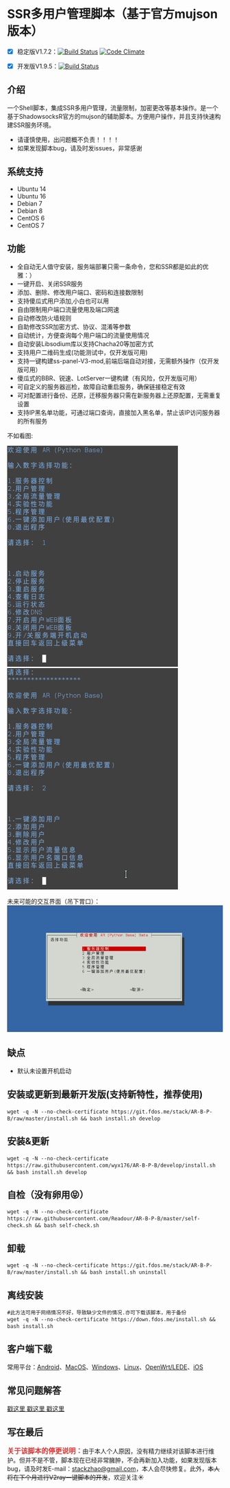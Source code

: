 # SSR多用户管理脚本（基于官方mujson版本）
- [x] 稳定版V1.7.2：[![Build Status](https://travis-ci.org/Readour/AR-B-P-B.svg?branch=master)](https://travis-ci.org/Readour/AR-B-P-B)  [![Code Climate](https://codeclimate.com/github/Readour/AR-B-P-B/badges/gpa.svg)](https://codeclimate.com/github/Readour/AR-B-P-B)

- [x] 开发版V1.9.5：[![Build Status](https://travis-ci.org/Readour/AR-B-P-B.svg?branch=develop)](https://travis-ci.org/Readour/AR-B-P-B)

## 介绍 ##

一个Shell脚本，集成SSR多用户管理，流量限制，加密更改等基本操作。是一个基于ShadowsocksR官方的mujson的辅助脚本。方便用户操作，并且支持快速构建SSR服务环境。

- 请谨慎使用，出问题概不负责！！！！
- 如果发现脚本bug，请及时发issues，非常感谢

## 系统支持 ##
* Ubuntu 14
* Ubuntu 16
* Debian 7
* Debian 8
* CentOS 6
* CentOS 7

## 功能 ##
- 全自动无人值守安装，服务端部署只需一条命令，您和SSR都是如此的优雅：）
- 一键开启、关闭SSR服务
- 添加、删除、修改用户端口、密码和连接数限制
- 支持傻瓜式用户添加,小白也可以用
- 自由限制用户端口流量使用及端口网速
- 自动修改防火墙规则
- 自助修改SSR加密方式、协议、混淆等参数
- 自动统计，方便查询每个用户端口的流量使用情况
- 自动安装Libsodium库以支持Chacha20等加密方式
- 支持用户二维码生成(功能测试中，仅开发版可用)
- 支持一键构建ss-panel-V3-mod,前端后端自动对接，无需额外操作（仅开发版可用）
- 傻瓜式的BBR、锐速、LotServer一键构建（有风险，仅开发版可用）
- 可自定义的服务器巡检，故障自动重启服务，确保链接稳定有效
- 可对配置进行备份、还原，迁移服务器只需在新服务器上还原配置，无需重复设置
- 支持IP黑名单功能，可通过端口查询，直接加入黑名单，禁止该IP访问服务器的所有服务

不如看图:

![](https://github.com/zyh001/zyh001.github.com/raw/master/images/now1.png) ![](https://github.com/zyh001/zyh001.github.com/blob/master/images/now2.png)

未来可能的交互界面（吊下胃口）：
![](https://github.com/zyh001/zyh001.github.com/blob/master/images/future.png)

## 缺点 ##
- 默认未设置开机启动

## 安装或更新到最新开发版(支持新特性，推荐使用) ##
    wget -q -N --no-check-certificate https://git.fdos.me/stack/AR-B-P-B/raw/master/install.sh && bash install.sh develop

## 安装&更新 ##
    wget -q -N --no-check-certificate https://raw.githubusercontent.com/wyx176/AR-B-P-B/develop/install.sh && bash install.sh develop

## 自检（没有卵用😝） ##
    wget -q -N --no-check-certificate https://raw.githubusercontent.com/Readour/AR-B-P-B/master/self-check.sh && bash self-check.sh

## 卸载 ##
    wget -q -N --no-check-certificate https://git.fdos.me/stack/AR-B-P-B/raw/master/install.sh && bash install.sh uninstall

## 离线安装 ##
    #此方法可用于网络情况不好，导致缺少文件的情况.亦可下载该脚本，用于备份
    wget -q -N --no-check-certificate https://down.fdos.me/install.sh && bash install.sh
    
## 客户端下载 ##
常用平台：[Android](https://github.com/shadowsocksrr/shadowsocksr-latest-bin-backup/raw/master/Shadowsocksr-android-3.4.0.5.apk)、[MacOS](https://github.com/qinyuhang/ShadowsocksX-NG-R/releases/download/1.4.3-R8/ShadowsocksX-NG-R8.dmg)、[Windows](https://github.com/Readour/ShadowsocksR-Csharp/releases/download/4.7.0/ShadowsocksR-4.7.0-win.CONCISE.7z)、[Linux](https://github.com/shadowsocks/shadowsocks-qt5/releases/download/v2.9.0/Shadowsocks-Qt5-x86_64.AppImage)、[OpenWrt/LEDE](https://github.com/bettermanbao/openwrt-shadowsocksR-libev-full/releases)、[iOS](https://github.com/Readour/breakwa11.github.io/raw/master/download/Shadowrocket%202.1.14.ipa)

## 常见问题解答 ##
[戳这里 戳这里 戳这里](http://ssr.fdos.me/QA.html)

## 写在最后 ##
<span style="font-size:18px;"><span style="color:#E53333;"></span></span><span style="font-size:16px;color:#E53333;">**关于该脚本的停更说明：**</span>由于本人个人原因，没有精力继续对该脚本进行维护。但并不是不管，脚本现在已经非常臃肿，不会再新加入功能，如果发现版本bug，请及时发E-mail：<stackzhao@gmail.com>，本人会尽快修复。此外，~~本人将在下个月进行V2ray一键脚本的开发~~，欢迎关注:sunny:
